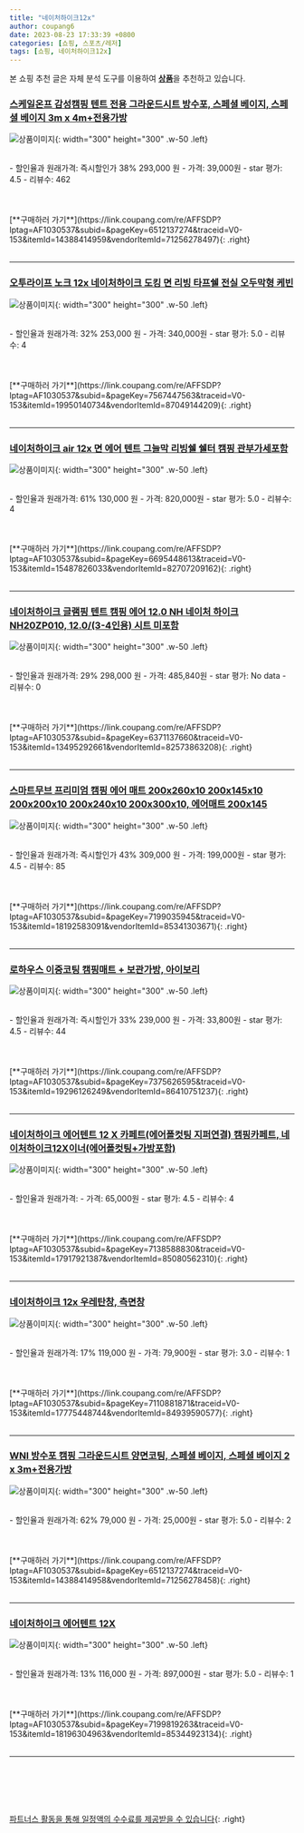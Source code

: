 ```yaml
---
title: "네이처하이크12x"
author: coupang6
date: 2023-08-23 17:33:39 +0800
categories: [쇼핑, 스포츠/레저]
tags: [쇼핑, 네이처하이크12x]
---
```


본 쇼핑 추천 글은 자체 분석 도구를 이용하여 [**상품**](https://link.coupang.com/a/bao1ui)을 추천하고 있습니다.

### [스케일온프 감성캠핑 텐트 전용 그라운드시트 방수포, 스페셜 베이지, 스페셜 베이지 3m x 4m+전용가방](https://link.coupang.com/re/AFFSDP?lptag=AF1030537&subid=&pageKey=6512137274&traceid=V0-153&itemId=14388414959&vendorItemId=71256278497)

![상품이미지](https://thumbnail7.coupangcdn.com/thumbnails/remote/230x230ex/image/vendor_inventory/1980/1693719824696736e621810656a6e781eb000305b281752b3af81037b794.png){: width="300" height="300" .w-50 .left}


<br>
- 할인율과 원래가격: 즉시할인가 38%  293,000   원
- 가격: 39,000원
- star 평가: 4.5
- 리뷰수: 462
<br>
<br>
<br>
<br>
[**구매하러 가기**](https://link.coupang.com/re/AFFSDP?lptag=AF1030537&subid=&pageKey=6512137274&traceid=V0-153&itemId=14388414959&vendorItemId=71256278497){: .right}
<br>
<br>

---

### [오투라이프 노크 12x 네이처하이크 도킹 면 리빙 타프쉘 전실 오두막형 케빈](https://link.coupang.com/re/AFFSDP?lptag=AF1030537&subid=&pageKey=7567447563&traceid=V0-153&itemId=19950140734&vendorItemId=87049144209)

![상품이미지](https://thumbnail6.coupangcdn.com/thumbnails/remote/230x230ex/image/vendor_inventory/c4f2/ab6749c19b7e9c33c2972201d393c233ec34266ee73de531a0e1ac3f6162.png){: width="300" height="300" .w-50 .left}


<br>
- 할인율과 원래가격: 32%  253,000   원
- 가격: 340,000원
- star 평가: 5.0
- 리뷰수: 4
<br>
<br>
<br>
<br>
[**구매하러 가기**](https://link.coupang.com/re/AFFSDP?lptag=AF1030537&subid=&pageKey=7567447563&traceid=V0-153&itemId=19950140734&vendorItemId=87049144209){: .right}
<br>
<br>

---

### [네이처하이크 air 12x 면 에어 텐트 그늘막 리빙쉘 쉘터 캠핑 관부가세포함](https://link.coupang.com/re/AFFSDP?lptag=AF1030537&subid=&pageKey=6695448613&traceid=V0-153&itemId=15487826033&vendorItemId=82707209162)

![상품이미지](https://thumbnail7.coupangcdn.com/thumbnails/remote/230x230ex/image/vendor_inventory/cc17/e7e0c7f92c7212970fd01baa246ac0e0ab4e4612a9f8697390e14f949364.jpg){: width="300" height="300" .w-50 .left}


<br>
- 할인율과 원래가격: 61%  130,000   원
- 가격: 820,000원
- star 평가: 5.0
- 리뷰수: 4
<br>
<br>
<br>
<br>
[**구매하러 가기**](https://link.coupang.com/re/AFFSDP?lptag=AF1030537&subid=&pageKey=6695448613&traceid=V0-153&itemId=15487826033&vendorItemId=82707209162){: .right}
<br>
<br>

---

### [네이처하이크 글램핑 텐트 캠핑 에어 12.0 NH 네이처 하이크 NH20ZP010, 12.0/(3-4인용) 시트 미포함](https://link.coupang.com/re/AFFSDP?lptag=AF1030537&subid=&pageKey=6371137660&traceid=V0-153&itemId=13495292661&vendorItemId=82573863208)

![상품이미지](https://thumbnail8.coupangcdn.com/thumbnails/remote/230x230ex/image/vendor_inventory/523b/efae0b0c8cdc17a4ae93fd7079cf49b68261daac147eedf0fdda35f29414.jpg){: width="300" height="300" .w-50 .left}


<br>
- 할인율과 원래가격: 29%  298,000   원
- 가격: 485,840원
- star 평가: No data
- 리뷰수: 0
<br>
<br>
<br>
<br>
[**구매하러 가기**](https://link.coupang.com/re/AFFSDP?lptag=AF1030537&subid=&pageKey=6371137660&traceid=V0-153&itemId=13495292661&vendorItemId=82573863208){: .right}
<br>
<br>

---

### [스마트무브 프리미엄 캠핑 에어 매트 200x260x10 200x145x10 200x200x10 200x240x10 200x300x10, 에어매트 200x145](https://link.coupang.com/re/AFFSDP?lptag=AF1030537&subid=&pageKey=7199035945&traceid=V0-153&itemId=18192583091&vendorItemId=85341303671)

![상품이미지](https://thumbnail6.coupangcdn.com/thumbnails/remote/230x230ex/image/vendor_inventory/b0f8/a7284f295eca9d1ddb9f8c6f195492ff300f471aaad2ad60aaa600c2b12f.png){: width="300" height="300" .w-50 .left}


<br>
- 할인율과 원래가격: 즉시할인가 43%  309,000   원
- 가격: 199,000원
- star 평가: 4.5
- 리뷰수: 85
<br>
<br>
<br>
<br>
[**구매하러 가기**](https://link.coupang.com/re/AFFSDP?lptag=AF1030537&subid=&pageKey=7199035945&traceid=V0-153&itemId=18192583091&vendorItemId=85341303671){: .right}
<br>
<br>

---

### [로하우스 이중코팅 캠핑매트 + 보관가방, 아이보리](https://link.coupang.com/re/AFFSDP?lptag=AF1030537&subid=&pageKey=7375626595&traceid=V0-153&itemId=19296126249&vendorItemId=86410751237)

![상품이미지](https://thumbnail10.coupangcdn.com/thumbnails/remote/230x230ex/image/vendor_inventory/c2d5/80780d9c6f4b727af8ce7593d1736e5ec9b452ed9ebe28cca035fb100d67.jpg){: width="300" height="300" .w-50 .left}


<br>
- 할인율과 원래가격: 즉시할인가 33%  239,000   원
- 가격: 33,800원
- star 평가: 4.5
- 리뷰수: 44
<br>
<br>
<br>
<br>
[**구매하러 가기**](https://link.coupang.com/re/AFFSDP?lptag=AF1030537&subid=&pageKey=7375626595&traceid=V0-153&itemId=19296126249&vendorItemId=86410751237){: .right}
<br>
<br>

---

### [네이처하이크 에어텐트 12 X 카페트(에어폴컷팅 지퍼연결) 캠핑카페트, 네이처하이크12X이너(에어폴컷팅+가방포함)](https://link.coupang.com/re/AFFSDP?lptag=AF1030537&subid=&pageKey=7138588830&traceid=V0-153&itemId=17917921387&vendorItemId=85080562310)

![상품이미지](https://thumbnail9.coupangcdn.com/thumbnails/remote/230x230ex/image/vendor_inventory/6d95/e05c32abcee28e2bca8a0f37bde2eab3bf43d06d0249df6f8ecd0e5363a6.jpg){: width="300" height="300" .w-50 .left}


<br>
- 할인율과 원래가격: 
- 가격: 65,000원
- star 평가: 4.5
- 리뷰수: 4
<br>
<br>
<br>
<br>
[**구매하러 가기**](https://link.coupang.com/re/AFFSDP?lptag=AF1030537&subid=&pageKey=7138588830&traceid=V0-153&itemId=17917921387&vendorItemId=85080562310){: .right}
<br>
<br>

---

### [네이처하이크 12x 우레탄창, 측면창](https://link.coupang.com/re/AFFSDP?lptag=AF1030537&subid=&pageKey=7110881871&traceid=V0-153&itemId=17775448744&vendorItemId=84939590577)

![상품이미지](https://thumbnail10.coupangcdn.com/thumbnails/remote/230x230ex/image/vendor_inventory/4c2a/df54009e41117f3e3fe5909c987de917024680866124874e62e3c5006e79.jpg){: width="300" height="300" .w-50 .left}


<br>
- 할인율과 원래가격: 17%  119,000   원
- 가격: 79,900원
- star 평가: 3.0
- 리뷰수: 1
<br>
<br>
<br>
<br>
[**구매하러 가기**](https://link.coupang.com/re/AFFSDP?lptag=AF1030537&subid=&pageKey=7110881871&traceid=V0-153&itemId=17775448744&vendorItemId=84939590577){: .right}
<br>
<br>

---

### [WNI 방수포 캠핑 그라운드시트 양면코팅, 스페셜 베이지, 스페셜 베이지 2 x 3m+전용가방](https://link.coupang.com/re/AFFSDP?lptag=AF1030537&subid=&pageKey=6512137274&traceid=V0-153&itemId=14388414958&vendorItemId=71256278458)

![상품이미지](https://thumbnail7.coupangcdn.com/thumbnails/remote/230x230ex/image/vendor_inventory/1980/1693719824696736e621810656a6e781eb000305b281752b3af81037b794.png){: width="300" height="300" .w-50 .left}


<br>
- 할인율과 원래가격: 62%  79,000   원
- 가격: 25,000원
- star 평가: 5.0
- 리뷰수: 2
<br>
<br>
<br>
<br>
[**구매하러 가기**](https://link.coupang.com/re/AFFSDP?lptag=AF1030537&subid=&pageKey=6512137274&traceid=V0-153&itemId=14388414958&vendorItemId=71256278458){: .right}
<br>
<br>

---

### [네이처하이크 에어텐트 12X](https://link.coupang.com/re/AFFSDP?lptag=AF1030537&subid=&pageKey=7199819263&traceid=V0-153&itemId=18196304963&vendorItemId=85344923134)

![상품이미지](https://thumbnail6.coupangcdn.com/thumbnails/remote/230x230ex/image/vendor_inventory/730d/bb4a0f76d321aaa34336db9a9e084be85a991473fb5d9288e88b68f62764.jpeg){: width="300" height="300" .w-50 .left}


<br>
- 할인율과 원래가격: 13%  116,000   원
- 가격: 897,000원
- star 평가: 5.0
- 리뷰수: 1
<br>
<br>
<br>
<br>
[**구매하러 가기**](https://link.coupang.com/re/AFFSDP?lptag=AF1030537&subid=&pageKey=7199819263&traceid=V0-153&itemId=18196304963&vendorItemId=85344923134){: .right}
<br>
<br>

---
<br><br><br><br><br> [파트너스 활동을 통해 일정액의 수수료를 제공받을 수 있습니다](https://link.coupang.com/a/bao1ui){: .right}